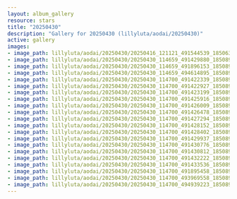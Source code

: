 ```yaml
---
layout: album_gallery
resource: stars
title: "20250430"
description: "Gallery for 20250430 (lillyluta/aodai/20250430)"
active: gallery
images:
- image_path: lillyluta/aodai/20250430/20250416_121121_491544539_18506398789020590_7887668794516378359_n.jpg
- image_path: lillyluta/aodai/20250430/20250430_114659_491429880_18508950814020590_2805104314335276202_n.jpg
- image_path: lillyluta/aodai/20250430/20250430_114659_491896153_18508950805020590_5164371365917190314_n.jpg
- image_path: lillyluta/aodai/20250430/20250430_114659_494614895_18508950871020590_7723598786051779114_n.jpg
- image_path: lillyluta/aodai/20250430/20250430_114700_491422339_18508950964020590_947331621818336284_n.jpg
- image_path: lillyluta/aodai/20250430/20250430_114700_491422927_18508950919020590_3848857652862418962_n.jpg
- image_path: lillyluta/aodai/20250430/20250430_114700_491423199_18508950823020590_9026218542832753645_n.jpg
- image_path: lillyluta/aodai/20250430/20250430_114700_491425916_18508950775020590_4615642038725350609_n.jpg
- image_path: lillyluta/aodai/20250430/20250430_114700_491426009_18508950796020590_5277603725550474147_n.jpg
- image_path: lillyluta/aodai/20250430/20250430_114700_491426478_18508950892020590_4956679587193269114_n.jpg
- image_path: lillyluta/aodai/20250430/20250430_114700_491427294_18508950928020590_3273238991185862832_n.jpg
- image_path: lillyluta/aodai/20250430/20250430_114700_491428152_18508950637020590_468932953230773914_n.jpg
- image_path: lillyluta/aodai/20250430/20250430_114700_491428402_18508950787020590_7437173443646147194_n.jpg
- image_path: lillyluta/aodai/20250430/20250430_114700_491429937_18508950901020590_1700466862220150740_n.jpg
- image_path: lillyluta/aodai/20250430/20250430_114700_491430776_18508950955020590_9151974647010030270_n.jpg
- image_path: lillyluta/aodai/20250430/20250430_114700_491430812_18508950832020590_5298493015846425381_n.jpg
- image_path: lillyluta/aodai/20250430/20250430_114700_491432222_18508950946020590_5972414939137250775_n.jpg
- image_path: lillyluta/aodai/20250430/20250430_114700_491433536_18508950847020590_453548517351931840_n.jpg
- image_path: lillyluta/aodai/20250430/20250430_114700_491895458_18508950880020590_4534512386256822452_n.jpg
- image_path: lillyluta/aodai/20250430/20250430_114700_493969558_18508950910020590_1320272439431760880_n.jpg
- image_path: lillyluta/aodai/20250430/20250430_114700_494939223_18508950859020590_2585117540587314668_n.jpg
---
```

